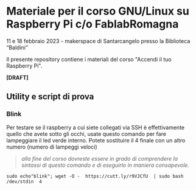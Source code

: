 # Materiale per il corso GNU/Linux su Raspberry Pi c/o FablabRomagna

11 e 18 febbraio 2023 - makerspace di Santarcangelo presso la Biblioteca “Baldini”


Il presente repository contiene i materiali del corso "Accendi il tuo Raspberry Pi".


**[DRAFT]**



## Utility e script di prova

### Blink
Per testare se il raspberry a cui siete collegati via SSH è effettivamente quello che avete sotto gli occhi, usate questo comando per fare lampeggiare il led verde interno. Potete sostituire il 4 finale con un altro numero (numero di lampeggi veloci)

> _alla fine del corso dovreste essere in grado di comprendere la sintassi di questo comando e di eseguirlo in maniera consapevole._

```
sudo echo"blink"; wget -O -  https://cutt.ly/r9VJCfU  | sudo bash /dev/stdin  4
```
